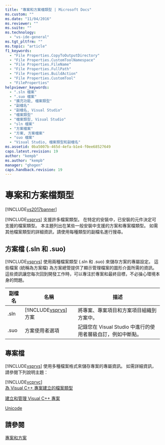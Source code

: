 ```yaml
---
title: "專案和方案檔類型 | Microsoft Docs"
ms.custom: ""
ms.date: "11/04/2016"
ms.reviewer: ""
ms.suite: ""
ms.technology: 
  - "vs-ide-general"
ms.tgt_pltfrm: ""
ms.topic: "article"
f1_keywords: 
  - "File Properties.CopyToOutputDirectory"
  - "File Properties.CustomToolNamespace"
  - "File Properties.FileName"
  - "File Properties.FullPath"
  - "File Properties.BuildAction"
  - "File Properties.CustomTool"
  - "FileProperties"
helpviewer_keywords: 
  - ".sln 檔案"
  - ".suo 檔案"
  - "擴充功能, 檔案類型"
  - "副檔名"
  - "副檔名, Visual Studio"
  - "檔案類型"
  - "檔案類型, Visual Studio"
  - "sln 檔案"
  - "方案檔案"
  - "方案, 方案檔案"
  - "suo 檔案"
  - "Visual Studio, 檔案類型和副檔名"
ms.assetid: 0ba5007b-465d-4efa-b1e4-f0ee68527649
caps.latest.revision: 19
author: "kempb"
ms.author: "kempb"
manager: "ghogen"
caps.handback.revision: 19
---
```

# 專案和方案檔類型
[!INCLUDE[vs2017banner](../../code-quality/includes/vs2017banner.md)]

[!INCLUDE[vsprvs](../../code-quality/includes/vsprvs_md.md)] 支援許多檔案類型。  在特定的安裝中，已安裝的元件決定可支援的檔案類型。  本主題列出在某些一般安裝中支援的方案和專案檔類型。  如需其他檔案類型的詳細資訊，請使用每種類型的副檔名進行搜尋。  
  
## 方案檔 \(.sln 和 .suo\)  
 [!INCLUDE[vsprvs](../../code-quality/includes/vsprvs_md.md)] 使用兩種檔案類型 \(.sln 和 .suo\) 來儲存方案的專屬設定。  這些檔案 \(統稱為方案檔\) 為方案總管提供了顯示管理檔案的圖形介面所需的資訊。  這些資訊讓您每次回到開發工作時，可以專注於專案和最終目標，不必操心環境本身的問題。  
  
|副檔名|名稱|描述|  
|---------|--------|--------|  
|.sln|[!INCLUDE[vsprvs](../../code-quality/includes/vsprvs_md.md)] 方案|將專案、專案項目和方案項目組織到方案中。|  
|.suo|方案使用者選項|記錄您在 Visual Studio 中進行的使用者層級自訂，例如中斷點。|  
  
## 專案檔  
 [!INCLUDE[vsprvs](../../code-quality/includes/vsprvs_md.md)] 使用多種檔案格式來儲存專案的專屬資訊。  如需詳細資訊，請參閱下列說明主題：  
  
 [!INCLUDE[vcprvc](../../debugger/includes/vcprvc_md.md)]  
 [為 Visual C\+\+ 專案建立的檔案類型](/visual-cpp/ide/file-types-created-for-visual-cpp-projects)  
  
 [建立和管理 Visual C\+\+ 專案](/visual-cpp/ide/creating-and-managing-visual-cpp-projects)  
  
 [Unicode](/visual-cpp/mfc/unicode-in-mfc)  
  
## 請參閱  
 [專案和方案](../../ide/solutions-and-projects-in-visual-studio.md)